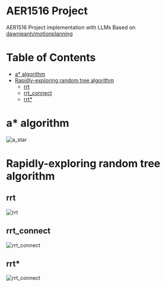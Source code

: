 # AER1516 Project
AER1516 Project implementation with LLMs
Based on [dawnjeanh/motionplanning](https://github.com/dawnjeanh/motionplanning)

# Table of Contents
   * [a* algorithm](#a-algorithm)
   * [Rapidly-exploring random tree algorithm](#rapidly-exploring-random-tree-algorithm)
      * [rrt](#rrt)
      * [rrt_connect](#rrt_connect)
      * [rrt*](#rrt-1)

# a* algorithm
![a_star](https://github.com/dawnjeanh/image_resource/raw/master/gif/a_star_rviz.gif)

# Rapidly-exploring random tree algorithm

## rrt
![rrt](https://github.com/dawnjeanh/image_resource/raw/master/gif/rrt_rviz.gif)

## rrt_connect
![rrt_connect](https://github.com/dawnjeanh/image_resource/raw/master/gif/rrt_connect_rviz.gif)

## rrt*
![rrt_connect](https://github.com/dawnjeanh/image_resource/raw/master/gif/rrt_star_rviz.gif)
